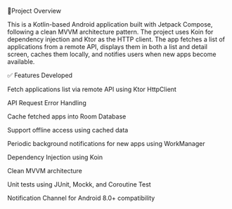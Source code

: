 📱Project Overview

This is a Kotlin-based Android application built with Jetpack Compose, following a clean MVVM architecture pattern. 
The project uses Koin for dependency injection and Ktor as the HTTP client. The app fetches a list of applications from a remote API, 
displays them in both a list and detail screen, caches them locally, and notifies users when new apps become available.

✅ Features Developed

Fetch applications list via remote API using Ktor HttpClient

API Request Error Handling

Cache fetched apps into Room Database

Support offline access using cached data

Periodic background notifications for new apps using WorkManager

Dependency Injection using Koin

Clean MVVM architecture

Unit tests using JUnit, Mockk, and Coroutine Test

Notification Channel for Android 8.0+ compatibility
